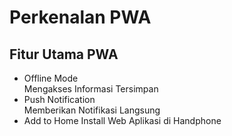 # Perkenalan PWA
## Fitur Utama PWA
- Offline Mode  
Mengakses Informasi Tersimpan
- Push Notification  
Memberikan Notifikasi Langsung
- Add to Home
Install Web Aplikasi di Handphone